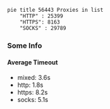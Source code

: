 
```mermaid
pie title 56443 Proxies in list
    "HTTP" : 25399
    "HTTPS": 8163
    "SOCKS" : 29789
```

### Some Info
#### Average Timeout

- mixed: 3.6s
- http: 1.8s
- https: 8.2s
- socks: 5.1s